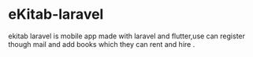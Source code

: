 # eKitab-laravel
ekitab laravel is mobile app made with laravel and flutter,use can register though mail and add books which they can rent and hire .
